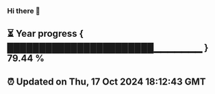 ### Hi there 👋
⏳ Year progress { ███████████████████████▁▁▁▁▁▁▁ } 79.44 %
---
⏰ Updated on Thu, 17 Oct 2024 18:12:43 GMT
---
